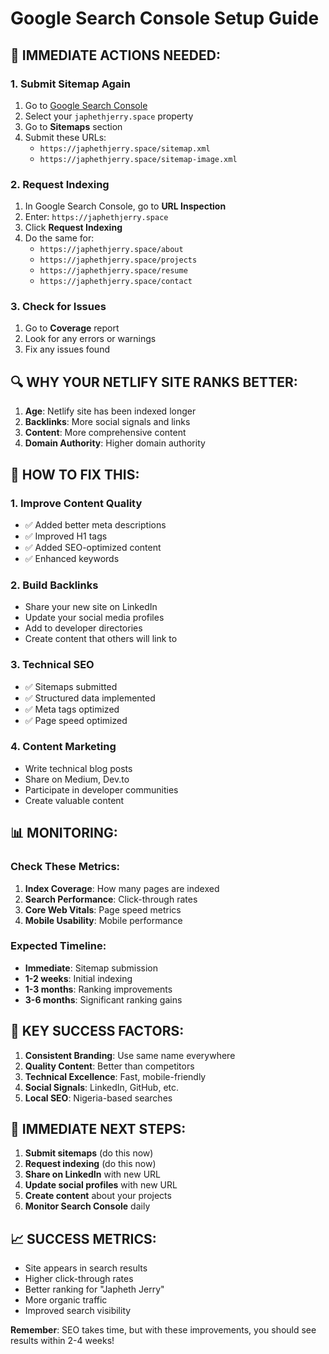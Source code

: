 # Google Search Console Setup Guide

## 🚨 **IMMEDIATE ACTIONS NEEDED:**

### 1. **Submit Sitemap Again**
1. Go to [Google Search Console](https://search.google.com/search-console)
2. Select your `japhethjerry.space` property
3. Go to **Sitemaps** section
4. Submit these URLs:
   - `https://japhethjerry.space/sitemap.xml`
   - `https://japhethjerry.space/sitemap-image.xml`

### 2. **Request Indexing**
1. In Google Search Console, go to **URL Inspection**
2. Enter: `https://japhethjerry.space`
3. Click **Request Indexing**
4. Do the same for:
   - `https://japhethjerry.space/about`
   - `https://japhethjerry.space/projects`
   - `https://japhethjerry.space/resume`
   - `https://japhethjerry.space/contact`

### 3. **Check for Issues**
1. Go to **Coverage** report
2. Look for any errors or warnings
3. Fix any issues found

## 🔍 **WHY YOUR NETLIFY SITE RANKS BETTER:**

1. **Age**: Netlify site has been indexed longer
2. **Backlinks**: More social signals and links
3. **Content**: More comprehensive content
4. **Domain Authority**: Higher domain authority

## 🚀 **HOW TO FIX THIS:**

### 1. **Improve Content Quality**
- ✅ Added better meta descriptions
- ✅ Improved H1 tags
- ✅ Added SEO-optimized content
- ✅ Enhanced keywords

### 2. **Build Backlinks**
- Share your new site on LinkedIn
- Update your social media profiles
- Add to developer directories
- Create content that others will link to

### 3. **Technical SEO**
- ✅ Sitemaps submitted
- ✅ Structured data implemented
- ✅ Meta tags optimized
- ✅ Page speed optimized

### 4. **Content Marketing**
- Write technical blog posts
- Share on Medium, Dev.to
- Participate in developer communities
- Create valuable content

## 📊 **MONITORING:**

### Check These Metrics:
1. **Index Coverage**: How many pages are indexed
2. **Search Performance**: Click-through rates
3. **Core Web Vitals**: Page speed metrics
4. **Mobile Usability**: Mobile performance

### Expected Timeline:
- **Immediate**: Sitemap submission
- **1-2 weeks**: Initial indexing
- **1-3 months**: Ranking improvements
- **3-6 months**: Significant ranking gains

## 🎯 **KEY SUCCESS FACTORS:**

1. **Consistent Branding**: Use same name everywhere
2. **Quality Content**: Better than competitors
3. **Technical Excellence**: Fast, mobile-friendly
4. **Social Signals**: LinkedIn, GitHub, etc.
5. **Local SEO**: Nigeria-based searches

## 🔧 **IMMEDIATE NEXT STEPS:**

1. **Submit sitemaps** (do this now)
2. **Request indexing** (do this now)
3. **Share on LinkedIn** with new URL
4. **Update social profiles** with new URL
5. **Create content** about your projects
6. **Monitor Search Console** daily

## 📈 **SUCCESS METRICS:**

- Site appears in search results
- Higher click-through rates
- Better ranking for "Japheth Jerry"
- More organic traffic
- Improved search visibility

**Remember**: SEO takes time, but with these improvements, you should see results within 2-4 weeks! 